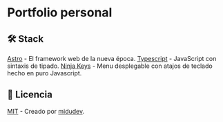 # Portfolio personal

## 🛠️ Stack
[Astro](https://astro.build/) - El framework web de la nueva época.
[Typescript](https://www.typescriptlang.org/) - JavaScript con sintaxis de tipado.
[Ninja Keys](https://github.com/ssleptsov/ninja-keys) - Menu desplegable con atajos de teclado hecho en puro Javascript.

## 🔑 Licencia
[MIT](https://github.com/midudev/minimalist-portfolio-json/blob/main/LICENSE.txt) - Creado por [midudev](https://midu.dev/).